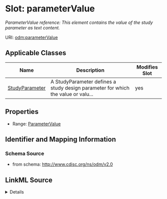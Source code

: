 # Slot: parameterValue


_ParameterValue reference: This element contains the value of the study parameter as text content._



URI: [odm:parameterValue](http://www.cdisc.org/ns/odm/v2.0/parameterValue)



<!-- no inheritance hierarchy -->




## Applicable Classes

| Name | Description | Modifies Slot |
| --- | --- | --- |
[StudyParameter](StudyParameter.md) | A StudyParameter defines a study design parameter for which the value or valu... |  yes  |







## Properties

* Range: [ParameterValue](ParameterValue.md)





## Identifier and Mapping Information







### Schema Source


* from schema: http://www.cdisc.org/ns/odm/v2.0




## LinkML Source

<details>
```yaml
name: parameterValue
description: 'ParameterValue reference: This element contains the value of the study
  parameter as text content.'
from_schema: http://www.cdisc.org/ns/odm/v2.0
rank: 1000
identifier: false
alias: parameterValue
domain_of:
- StudyParameter
range: ParameterValue

```
</details>